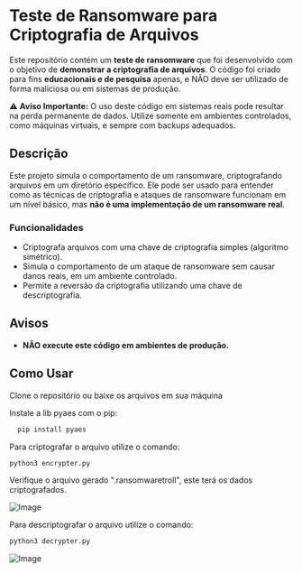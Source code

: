 # Teste de Ransomware para Criptografia de Arquivos

Este repositório contém um **teste de ransomware** que foi desenvolvido com o objetivo de **demonstrar a criptografia de arquivos**. O código foi criado para fins **educacionais e de pesquisa** apenas, e NÃO deve ser utilizado de forma maliciosa ou em sistemas de produção.

⚠️ **Aviso Importante:** O uso deste código em sistemas reais pode resultar na perda permanente de dados. Utilize somente em ambientes controlados, como máquinas virtuais, e sempre com backups adequados.

## Descrição

Este projeto simula o comportamento de um ransomware, criptografando arquivos em um diretório específico. Ele pode ser usado para entender como as técnicas de criptografia e ataques de ransomware funcionam em um nível básico, mas **não é uma implementação de um ransomware real**.

### Funcionalidades

- Criptografa arquivos com uma chave de criptografia simples (algoritmo simétrico).
- Simula o comportamento de um ataque de ransomware sem causar danos reais, em um ambiente controlado.
- Permite a reversão da criptografia utilizando uma chave de descriptografia.

## Avisos

- **NÃO execute este código em ambientes de produção.**

## Como Usar

Clone o repositório ou baixe os arquivos em sua máquina

Instale a lib pyaes com o pip:

```bash
  pip install pyaes
```

Para criptografar o arquivo utilize o comando:

```bash
python3 encrypter.py
```

Verifique o arquivo gerado ".ransomwaretroll", este terá os dados criptografados.

![Image](https://github.com/user-attachments/assets/d04ff6c9-4e71-41fe-9c6f-698d1506b8b5)

Para descriptografar o arquivo utilize o comando:

```bash
python3 decrypter.py
```

![Image](https://github.com/user-attachments/assets/a5c5850a-f619-4adc-9e82-6902e3a2ffb5)




